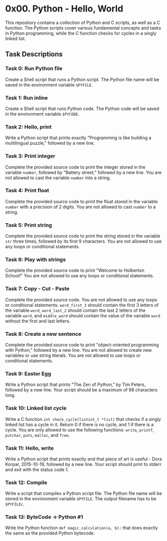 # 0x00. Python - Hello, World

This repository contains a collection of Python and C scripts, as well as a C function. The Python scripts cover various fundamental concepts and tasks in Python programming, while the C function checks for cycles in a singly linked list.

## Task Descriptions

### Task 0: Run Python file
Create a Shell script that runs a Python script. The Python file name will be saved in the environment variable `$PYFILE`.

### Task 1: Run inline
Create a Shell script that runs Python code. The Python code will be saved in the environment variable `$PYCODE`.

### Task 2: Hello, print
Write a Python script that prints exactly "Programming is like building a multilingual puzzle," followed by a new line.

### Task 3: Print integer
Complete the provided source code to print the integer stored in the variable `number`, followed by "Battery street," followed by a new line. You are not allowed to cast the variable `number` into a string.

### Task 4: Print float
Complete the provided source code to print the float stored in the variable `number` with a precision of 2 digits. You are not allowed to cast `number` to a string.

### Task 5: Print string
Complete the provided source code to print the string stored in the variable `str` three times, followed by its first 9 characters. You are not allowed to use any loops or conditional statements.

### Task 6: Play with strings
Complete the provided source code to print "Welcome to Holberton School!" You are not allowed to use any loops or conditional statements.

### Task 7: Copy - Cut - Paste
Complete the provided source code. You are not allowed to use any loops or conditional statements. `word_first_3` should contain the first 3 letters of the variable `word`, `word_last_2` should contain the last 2 letters of the variable `word`, and `middle_word` should contain the value of the variable `word` without the first and last letters.

### Task 8: Create a new sentence
Complete the provided source code to print "object-oriented programming with Python," followed by a new line. You are not allowed to create new variables or use string literals. You are not allowed to use loops or conditional statements.

### Task 9: Easter Egg
Write a Python script that prints "The Zen of Python," by Tim Peters, followed by a new line. Your script should be a maximum of 98 characters long.

### Task 10: Linked list cycle
Write a C function `int check_cycle(listint_t *list)` that checks if a singly linked list has a cycle in it. Return 0 if there is no cycle, and 1 if there is a cycle. You are only allowed to use the following functions: `write`, `printf`, `putchar`, `puts`, `malloc`, and `free`.

### Task 11: Hello, write
Write a Python script that prints exactly and that piece of art is useful - Dora Korpar, 2015-10-19, followed by a new line. Your script should print to stderr and exit with the status code 1.

### Task 12: Compile
Write a script that compiles a Python script file. The Python file name will be stored in the environment variable `$PYFILE`. The output filename has to be `$PYFILEc`.

### Task 13: ByteCode -> Python #1
Write the Python function `def magic_calculation(a, b):` that does exactly the same as the provided Python bytecode.